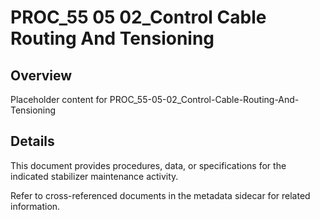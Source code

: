 # PROC_55 05 02_Control Cable Routing And Tensioning

## Overview
Placeholder content for PROC_55-05-02_Control-Cable-Routing-And-Tensioning

## Details
This document provides procedures, data, or specifications for the indicated stabilizer maintenance activity.

Refer to cross-referenced documents in the metadata sidecar for related information.
